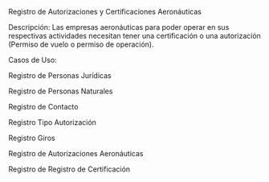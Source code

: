 Registro de Autorizaciones y Certificaciones Aeronáuticas

Descripción: 
Las empresas aeronáuticas para poder operar en sus respectivas actividades necesitan tener una certificación o una autorización (Permiso de vuelo o permiso de operación).

Casos de Uso:

Registro de Personas Jurídicas

Registro de Personas Naturales

Registro de Contacto

Registro Tipo Autorización

Registro Giros

Registro de Autorizaciones Aeronáuticas

Registro de Registro de Certificación
